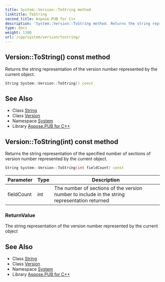 ```yaml
---
title: System::Version::ToString method
linktitle: ToString
second_title: Aspose.PUB for C++
description: 'System::Version::ToString method. Returns the string representation of the version number represented by the current object in C++.'
type: docs
weight: 1100
url: /cpp/system/version/tostring/
---
```

## Version::ToString() const method


Returns the string representation of the version number represented by the current object.

```cpp
String System::Version::ToString() const
```

## See Also

* Class [String](../../string/)
* Class [Version](../)
* Namespace [System](../../)
* Library [Aspose.PUB for C++](../../../)
## Version::ToString(int) const method


Returns the string representation of the specified number of sections of version number represented by the current object.

```cpp
String System::Version::ToString(int fieldCount) const
```


| Parameter | Type | Description |
| --- | --- | --- |
| fieldCount | int | The number of sections of the version number to include in the string representation returned |

### ReturnValue

The string representation of the version number represented by the current object

## See Also

* Class [String](../../string/)
* Class [Version](../)
* Namespace [System](../../)
* Library [Aspose.PUB for C++](../../../)
